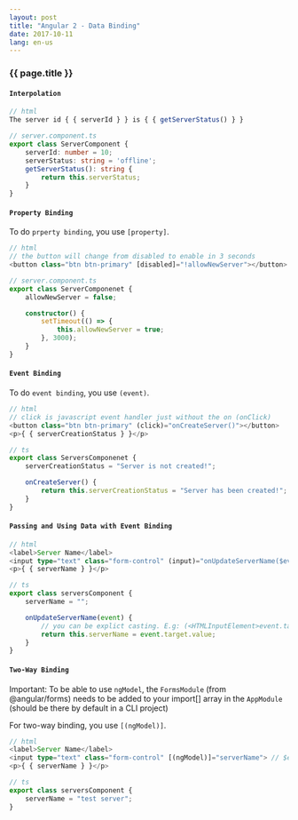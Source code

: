 ```yaml
---
layout: post
title: "Angular 2 - Data Binding"
date: 2017-10-11
lang: en-us
---
```


### {{ page.title }}

#### `Interpolation`

```typescript
// html
The server id { { serverId } } is { { getServerStatus() } }

// server.component.ts
export class ServerComponent {
    serverId: number = 10;
    serverStatus: string = 'offline';
    getServerStatus(): string {
        return this.serverStatus;
    }
}
```

#### `Property Binding`

To do `prperty binding`, you use `[property]`.

```typescript
// html
// the button will change from disabled to enable in 3 seconds
<button class="btn btn-primary" [disabled]="!allowNewServer"></button>

// server.component.ts
export class ServerComponenet {
    allowNewServer = false;

    constructor() {
        setTimeout(() => {
            this.allowNewServer = true;
        }, 3000);
    }
}
```

#### `Event Binding`

To do `event binding`, you use `(event)`.

```typescript
// html
// click is javascript event handler just without the on (onClick)
<button class="btn btn-primary" (click)="onCreateServer()"></button>
<p>{ { serverCreationStatus } }</p>

// ts
export class ServersComponenet {
    serverCreationStatus = "Server is not created!";

    onCreateServer() {
        return this.serverCreationStatus = "Server has been created!";
    }
}
```

#### `Passing and Using Data with Event Binding`

```typescript
// html
<label>Server Name</label>
<input type="text" class="form-control" (input)="onUpdateServerName($event)"> // $event is the reserved event obj
<p>{ { serverName } }</p>

// ts
export class serversComponent {
    serverName = "";

    onUpdateServerName(event) {
        // you can be explict casting. E.g: (<HTMLInputElement>event.target).value
        return this.serverName = event.target.value;
    }
}
```

#### `Two-Way Binding`

Important: To be able to use `ngModel`, the `FormsModule` (from @angular/forms) needs to be added to your import[] array in the `AppModule` (should be there by default in a CLI project)

For two-way binding, you use `[(ngModel)]`.

```typescript
// html
<label>Server Name</label>
<input type="text" class="form-control" [(ngModel)]="serverName"> // $event is the reserved event obj
<p>{ { serverName } }</p>

// ts
export class serversComponent {
    serverName = "test server";
}
```
